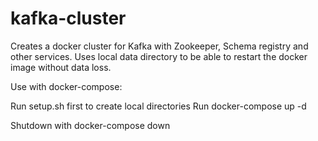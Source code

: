 # kafka-cluster
Creates a docker cluster for Kafka with Zookeeper, Schema registry and other services.
Uses local data directory to be able to restart the docker image without data loss.

Use with docker-compose:

Run setup.sh first to create local directories
Run docker-compose up -d

Shutdown with docker-compose down

